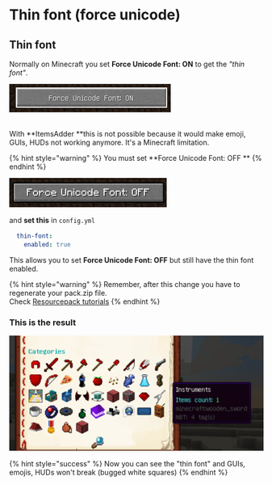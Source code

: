 # Thin font (force unicode)

## Thin font

Normally on Minecraft you set **Force Unicode Font: ON** to get the _"thin font"_.

![](<../../../../.gitbook/assets/immagine (5).png>)

\
With **ItemsAdder **this is not possible because it would make emoji, GUIs, HUDs not working anymore. It's a Minecraft limitation.

{% hint style="warning" %}
You must set **Force Unicode Font: OFF **
{% endhint %}

![](<../../../../.gitbook/assets/immagine (6).png>)

and **set this** in `config.yml`

```yaml
  thin-font:
    enabled: true
```

This allows you to set **Force Unicode Font: OFF** but still have the thin font enabled.

{% hint style="warning" %}
Remember, after this change you have to regenerate your pack.zip file. \
Check [Resourcepack tutorials](../../../resourcepack-hosting/)
{% endhint %}

### This is the result

![](<../../../../.gitbook/assets/immagine (7).png>)

{% hint style="success" %}
Now you can see the "thin font" and GUIs, emojis, HUDs won't break (bugged white squares)
{% endhint %}
